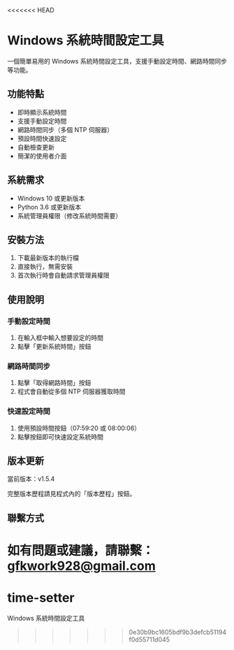 <<<<<<< HEAD
# Windows 系統時間設定工具

一個簡單易用的 Windows 系統時間設定工具，支援手動設定時間、網路時間同步等功能。

## 功能特點

- 即時顯示系統時間
- 支援手動設定時間
- 網路時間同步（多個 NTP 伺服器）
- 預設時間快速設定
- 自動檢查更新
- 簡潔的使用者介面

## 系統需求

- Windows 10 或更新版本
- Python 3.6 或更新版本
- 系統管理員權限（修改系統時間需要）

## 安裝方法

1. 下載最新版本的執行檔
2. 直接執行，無需安裝
3. 首次執行時會自動請求管理員權限

## 使用說明

### 手動設定時間
1. 在輸入框中輸入想要設定的時間
2. 點擊「更新系統時間」按鈕

### 網路時間同步
1. 點擊「取得網路時間」按鈕
2. 程式會自動從多個 NTP 伺服器獲取時間

### 快速設定時間
1. 使用預設時間按鈕（07:59:20 或 08:00:06）
2. 點擊按鈕即可快速設定系統時間

## 版本更新

當前版本：v1.5.4

完整版本歷程請見程式內的「版本歷程」按鈕。

## 聯繫方式

如有問題或建議，請聯繫：gfkwork928@gmail.com 
=======
# time-setter
Windows 系統時間設定工具
>>>>>>> 0e30b9bc1605bdf9b3defcb51194f0d55711d045

